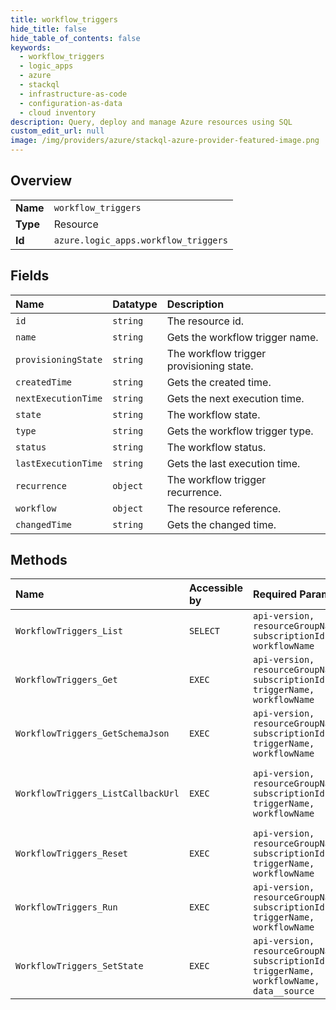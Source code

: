 ```yaml
---
title: workflow_triggers
hide_title: false
hide_table_of_contents: false
keywords:
  - workflow_triggers
  - logic_apps
  - azure    
  - stackql
  - infrastructure-as-code
  - configuration-as-data
  - cloud inventory
description: Query, deploy and manage Azure resources using SQL
custom_edit_url: null
image: /img/providers/azure/stackql-azure-provider-featured-image.png
---
```

  
    

## Overview
<table><tbody>
<tr><td><b>Name</b></td><td><code>workflow_triggers</code></td></tr>
<tr><td><b>Type</b></td><td>Resource</td></tr>
<tr><td><b>Id</b></td><td><code>azure.logic_apps.workflow_triggers</code></td></tr>
</tbody></table>

## Fields
| Name | Datatype | Description |
|:-----|:---------|:------------|
| `id` | `string` | The resource id. |
| `name` | `string` | Gets the workflow trigger name. |
| `provisioningState` | `string` | The workflow trigger provisioning state. |
| `createdTime` | `string` | Gets the created time. |
| `nextExecutionTime` | `string` | Gets the next execution time. |
| `state` | `string` | The workflow state. |
| `type` | `string` | Gets the workflow trigger type. |
| `status` | `string` | The workflow status. |
| `lastExecutionTime` | `string` | Gets the last execution time. |
| `recurrence` | `object` | The workflow trigger recurrence. |
| `workflow` | `object` | The resource reference. |
| `changedTime` | `string` | Gets the changed time. |
## Methods
| Name | Accessible by | Required Params | Description |
|:-----|:--------------|:----------------|:------------|
| `WorkflowTriggers_List` | `SELECT` | `api-version, resourceGroupName, subscriptionId, workflowName` | Gets a list of workflow triggers. |
| `WorkflowTriggers_Get` | `EXEC` | `api-version, resourceGroupName, subscriptionId, triggerName, workflowName` | Gets a workflow trigger. |
| `WorkflowTriggers_GetSchemaJson` | `EXEC` | `api-version, resourceGroupName, subscriptionId, triggerName, workflowName` | Get the trigger schema as JSON. |
| `WorkflowTriggers_ListCallbackUrl` | `EXEC` | `api-version, resourceGroupName, subscriptionId, triggerName, workflowName` | Get the callback URL for a workflow trigger. |
| `WorkflowTriggers_Reset` | `EXEC` | `api-version, resourceGroupName, subscriptionId, triggerName, workflowName` | Resets a workflow trigger. |
| `WorkflowTriggers_Run` | `EXEC` | `api-version, resourceGroupName, subscriptionId, triggerName, workflowName` | Runs a workflow trigger. |
| `WorkflowTriggers_SetState` | `EXEC` | `api-version, resourceGroupName, subscriptionId, triggerName, workflowName, data__source` | Sets the state of a workflow trigger. |
